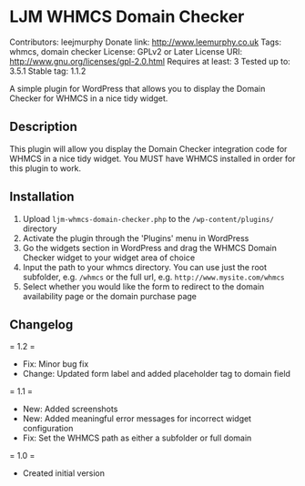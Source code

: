 LJM WHMCS Domain Checker
========================
Contributors: leejmurphy
Donate link: http://www.leemurphy.co.uk
Tags: whmcs, domain checker
License: GPLv2 or Later
License URI: http://www.gnu.org/licenses/gpl-2.0.html
Requires at least: 3
Tested up to: 3.5.1
Stable tag: 1.1.2

A simple plugin for WordPress that allows you to display the Domain Checker for WHMCS in a nice tidy widget.

Description
-----------
This plugin will allow you display the Domain Checker integration code for WHMCS in a nice tidy widget. You MUST have WHMCS installed in order for this plugin to work.

Installation
------------
1. Upload `ljm-whmcs-domain-checker.php` to the `/wp-content/plugins/` directory
2. Activate the plugin through the 'Plugins' menu in WordPress
3. Go the widgets section in WordPress and drag the WHMCS Domain Checker widget to your widget area of choice
4. Input the path to your whmcs directory. You can use just the root subfolder, e.g. `/whmcs` or the full url, e.g. `http://www.mysite.com/whmcs`
5. Select whether you would like the form to redirect to the domain availability page or the domain purchase page

Changelog
---------
= 1.2 =
* Fix: Minor bug fix
* Change: Updated form label and added placeholder tag to domain field

= 1.1 =
* New: Added screenshots
* New: Added meaningful error messages for incorrect widget configuration
* Fix: Set the WHMCS path as either a subfolder or full domain

= 1.0 =
* Created initial version